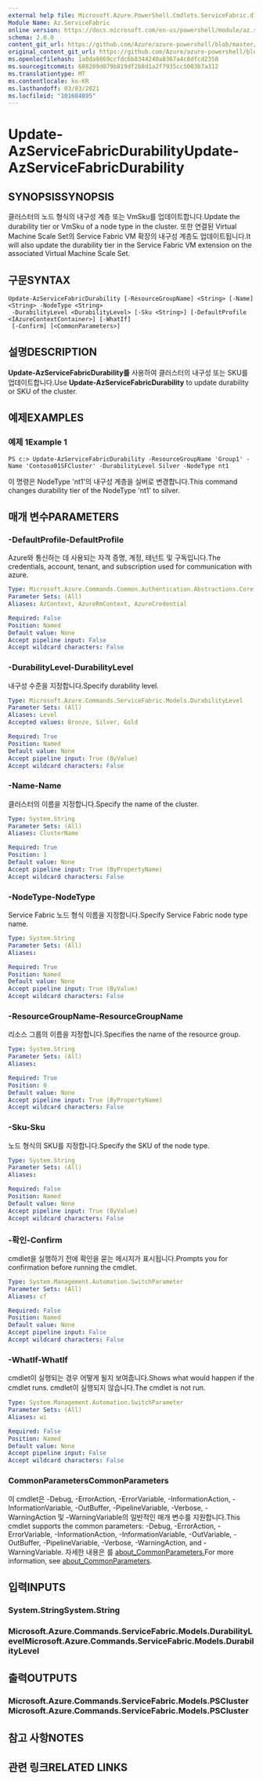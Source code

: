 ```yaml
---
external help file: Microsoft.Azure.PowerShell.Cmdlets.ServiceFabric.dll-Help.xml
Module Name: Az.ServiceFabric
online version: https://docs.microsoft.com/en-us/powershell/module/az.servicefabric/update-azservicefabricdurability
schema: 2.0.0
content_git_url: https://github.com/Azure/azure-powershell/blob/master/src/ServiceFabric/ServiceFabric/help/Update-AzServiceFabricDurability.md
original_content_git_url: https://github.com/Azure/azure-powershell/blob/master/src/ServiceFabric/ServiceFabric/help/Update-AzServiceFabricDurability.md
ms.openlocfilehash: 1a0da9869ccfdc6b8344240a8367a4c8dfcd2350
ms.sourcegitcommit: 608289d079b819df2b8d1a2f7935cc500367a312
ms.translationtype: MT
ms.contentlocale: ko-KR
ms.lasthandoff: 03/03/2021
ms.locfileid: "101684895"
---
```

# <span data-ttu-id="42a41-101">Update-AzServiceFabricDurability</span><span class="sxs-lookup"><span data-stu-id="42a41-101">Update-AzServiceFabricDurability</span></span>

## <span data-ttu-id="42a41-102">SYNOPSIS</span><span class="sxs-lookup"><span data-stu-id="42a41-102">SYNOPSIS</span></span>
<span data-ttu-id="42a41-103">클러스터의 노드 형식의 내구성 계층 또는 VmSku를 업데이트합니다.</span><span class="sxs-lookup"><span data-stu-id="42a41-103">Update the durability tier or VmSku of a node type in the cluster.</span></span> <span data-ttu-id="42a41-104">또한 연결된 Virtual Machine Scale Set의 Service Fabric VM 확장의 내구성 계층도 업데이트됩니다.</span><span class="sxs-lookup"><span data-stu-id="42a41-104">It will also update the durability tier in the Service Fabric VM extension on the associated Virtual Machine Scale Set.</span></span>

## <span data-ttu-id="42a41-105">구문</span><span class="sxs-lookup"><span data-stu-id="42a41-105">SYNTAX</span></span>

```
Update-AzServiceFabricDurability [-ResourceGroupName] <String> [-Name] <String> -NodeType <String>
 -DurabilityLevel <DurabilityLevel> [-Sku <String>] [-DefaultProfile <IAzureContextContainer>] [-WhatIf]
 [-Confirm] [<CommonParameters>]
```

## <span data-ttu-id="42a41-106">설명</span><span class="sxs-lookup"><span data-stu-id="42a41-106">DESCRIPTION</span></span>
<span data-ttu-id="42a41-107">**Update-AzServiceFabricDurability를** 사용하여 클러스터의 내구성 또는 SKU를 업데이트합니다.</span><span class="sxs-lookup"><span data-stu-id="42a41-107">Use **Update-AzServiceFabricDurability** to update durability or SKU of the cluster.</span></span>

## <span data-ttu-id="42a41-108">예제</span><span class="sxs-lookup"><span data-stu-id="42a41-108">EXAMPLES</span></span>

### <span data-ttu-id="42a41-109">예제 1</span><span class="sxs-lookup"><span data-stu-id="42a41-109">Example 1</span></span>
```
PS c:> Update-AzServiceFabricDurability -ResourceGroupName 'Group1' -Name 'Contoso01SFCluster' -DurabilityLevel Silver -NodeType nt1
```

<span data-ttu-id="42a41-110">이 명령은 NodeType 'nt1'의 내구성 계층을 실버로 변경합니다.</span><span class="sxs-lookup"><span data-stu-id="42a41-110">This command changes durability tier of the NodeType 'nt1' to silver.</span></span>

## <span data-ttu-id="42a41-111">매개 변수</span><span class="sxs-lookup"><span data-stu-id="42a41-111">PARAMETERS</span></span>

### <span data-ttu-id="42a41-112">-DefaultProfile</span><span class="sxs-lookup"><span data-stu-id="42a41-112">-DefaultProfile</span></span>
<span data-ttu-id="42a41-113">Azure와 통신하는 데 사용되는 자격 증명, 계정, 테넌트 및 구독입니다.</span><span class="sxs-lookup"><span data-stu-id="42a41-113">The credentials, account, tenant, and subscription used for communication with azure.</span></span>

```yaml
Type: Microsoft.Azure.Commands.Common.Authentication.Abstractions.Core.IAzureContextContainer
Parameter Sets: (All)
Aliases: AzContext, AzureRmContext, AzureCredential

Required: False
Position: Named
Default value: None
Accept pipeline input: False
Accept wildcard characters: False
```

### <span data-ttu-id="42a41-114">-DurabilityLevel</span><span class="sxs-lookup"><span data-stu-id="42a41-114">-DurabilityLevel</span></span>
<span data-ttu-id="42a41-115">내구성 수준을 지정합니다.</span><span class="sxs-lookup"><span data-stu-id="42a41-115">Specify durability level.</span></span>

```yaml
Type: Microsoft.Azure.Commands.ServiceFabric.Models.DurabilityLevel
Parameter Sets: (All)
Aliases: Level
Accepted values: Bronze, Silver, Gold

Required: True
Position: Named
Default value: None
Accept pipeline input: True (ByValue)
Accept wildcard characters: False
```

### <span data-ttu-id="42a41-116">-Name</span><span class="sxs-lookup"><span data-stu-id="42a41-116">-Name</span></span>
<span data-ttu-id="42a41-117">클러스터의 이름을 지정합니다.</span><span class="sxs-lookup"><span data-stu-id="42a41-117">Specify the name of the cluster.</span></span>

```yaml
Type: System.String
Parameter Sets: (All)
Aliases: ClusterName

Required: True
Position: 1
Default value: None
Accept pipeline input: True (ByPropertyName)
Accept wildcard characters: False
```

### <span data-ttu-id="42a41-118">-NodeType</span><span class="sxs-lookup"><span data-stu-id="42a41-118">-NodeType</span></span>
<span data-ttu-id="42a41-119">Service Fabric 노드 형식 이름을 지정합니다.</span><span class="sxs-lookup"><span data-stu-id="42a41-119">Specify Service Fabric node type name.</span></span>

```yaml
Type: System.String
Parameter Sets: (All)
Aliases:

Required: True
Position: Named
Default value: None
Accept pipeline input: True (ByValue)
Accept wildcard characters: False
```

### <span data-ttu-id="42a41-120">-ResourceGroupName</span><span class="sxs-lookup"><span data-stu-id="42a41-120">-ResourceGroupName</span></span>
<span data-ttu-id="42a41-121">리소스 그룹의 이름을 지정합니다.</span><span class="sxs-lookup"><span data-stu-id="42a41-121">Specifies the name of the resource group.</span></span>

```yaml
Type: System.String
Parameter Sets: (All)
Aliases:

Required: True
Position: 0
Default value: None
Accept pipeline input: True (ByPropertyName)
Accept wildcard characters: False
```

### <span data-ttu-id="42a41-122">-Sku</span><span class="sxs-lookup"><span data-stu-id="42a41-122">-Sku</span></span>
<span data-ttu-id="42a41-123">노드 형식의 SKU를 지정합니다.</span><span class="sxs-lookup"><span data-stu-id="42a41-123">Specify the SKU of the node type.</span></span>

```yaml
Type: System.String
Parameter Sets: (All)
Aliases:

Required: False
Position: Named
Default value: None
Accept pipeline input: True (ByValue)
Accept wildcard characters: False
```

### <span data-ttu-id="42a41-124">-확인</span><span class="sxs-lookup"><span data-stu-id="42a41-124">-Confirm</span></span>
<span data-ttu-id="42a41-125">cmdlet을 실행하기 전에 확인을 묻는 메시지가 표시됩니다.</span><span class="sxs-lookup"><span data-stu-id="42a41-125">Prompts you for confirmation before running the cmdlet.</span></span>

```yaml
Type: System.Management.Automation.SwitchParameter
Parameter Sets: (All)
Aliases: cf

Required: False
Position: Named
Default value: None
Accept pipeline input: False
Accept wildcard characters: False
```

### <span data-ttu-id="42a41-126">-WhatIf</span><span class="sxs-lookup"><span data-stu-id="42a41-126">-WhatIf</span></span>
<span data-ttu-id="42a41-127">cmdlet이 실행되는 경우 어떻게 될지 보여줍니다.</span><span class="sxs-lookup"><span data-stu-id="42a41-127">Shows what would happen if the cmdlet runs.</span></span> <span data-ttu-id="42a41-128">cmdlet이 실행되지 않습니다.</span><span class="sxs-lookup"><span data-stu-id="42a41-128">The cmdlet is not run.</span></span>

```yaml
Type: System.Management.Automation.SwitchParameter
Parameter Sets: (All)
Aliases: wi

Required: False
Position: Named
Default value: None
Accept pipeline input: False
Accept wildcard characters: False
```

### <span data-ttu-id="42a41-129">CommonParameters</span><span class="sxs-lookup"><span data-stu-id="42a41-129">CommonParameters</span></span>
<span data-ttu-id="42a41-130">이 cmdlet은 -Debug, -ErrorAction, -ErrorVariable, -InformationAction, -InformationVariable, -OutBuffer, -PipelineVariable, -Verbose, -WarningAction 및 -WarningVariable의 일반적인 매개 변수를 지원합니다.</span><span class="sxs-lookup"><span data-stu-id="42a41-130">This cmdlet supports the common parameters: -Debug, -ErrorAction, -ErrorVariable, -InformationAction, -InformationVariable, -OutVariable, -OutBuffer, -PipelineVariable, -Verbose, -WarningAction, and -WarningVariable.</span></span> <span data-ttu-id="42a41-131">자세한 내용은 를 [about_CommonParameters.](http://go.microsoft.com/fwlink/?LinkID=113216)</span><span class="sxs-lookup"><span data-stu-id="42a41-131">For more information, see [about_CommonParameters](http://go.microsoft.com/fwlink/?LinkID=113216).</span></span>

## <span data-ttu-id="42a41-132">입력</span><span class="sxs-lookup"><span data-stu-id="42a41-132">INPUTS</span></span>

### <span data-ttu-id="42a41-133">System.String</span><span class="sxs-lookup"><span data-stu-id="42a41-133">System.String</span></span>

### <span data-ttu-id="42a41-134">Microsoft.Azure.Commands.ServiceFabric.Models.DurabilityLevel</span><span class="sxs-lookup"><span data-stu-id="42a41-134">Microsoft.Azure.Commands.ServiceFabric.Models.DurabilityLevel</span></span>

## <span data-ttu-id="42a41-135">출력</span><span class="sxs-lookup"><span data-stu-id="42a41-135">OUTPUTS</span></span>

### <span data-ttu-id="42a41-136">Microsoft.Azure.Commands.ServiceFabric.Models.PSCluster</span><span class="sxs-lookup"><span data-stu-id="42a41-136">Microsoft.Azure.Commands.ServiceFabric.Models.PSCluster</span></span>

## <span data-ttu-id="42a41-137">참고 사항</span><span class="sxs-lookup"><span data-stu-id="42a41-137">NOTES</span></span>

## <span data-ttu-id="42a41-138">관련 링크</span><span class="sxs-lookup"><span data-stu-id="42a41-138">RELATED LINKS</span></span>
